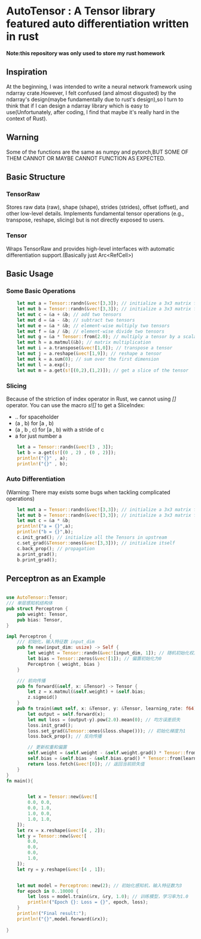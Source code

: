 # AutoTensor : A Tensor library featured auto differentiation written in rust
**Note:this repository was only used to store my rust homework**


## Inspiration
At the beginning, I was intended to write a neural network framework using ndarray crate.However, I felt confused (and almost disgusted) by the ndarray's design(maybe fundamentally due to rust's design),so I turn to think that if I can design a ndarray library which is easy to use(Unfortunately, after coding, I find that maybe it's really hard in the context of Rust).
## Warning
Some of the functions are the same as numpy and pytorch,BUT SOME OF THEM CANNOT OR MAYBE CANNOT FUNCTION AS EXPECTED.
## Basic Structure
### TensorRaw
Stores raw data (raw), shape (shape), strides (strides), offset (offset), and other low-level details.
Implements fundamental tensor operations (e.g., transpose, reshape, slicing) but is not directly exposed to users.
### Tensor
Wraps TensorRaw and provides high-level interfaces with automatic differentiation support.(Basically just Arc<RefCell<Tensor>>)
## Basic Usage
### Some Basic Operations
``` rust
    let mut a = Tensor::randn(&vec![3,3]); // initialize a 3x3 matrix from normal distribution
    let mut b = Tensor::randn(&vec![3,3]); // initialize a 3x3 matrix from normal distribution
    let mut c = &a + &b; // add two tensors
    let mut d = &a - &b; // subtract two tensors
    let mut e = &a * &b; // element-wise multiply two tensors
    let mut f = &a / &b; // element-wise divide two tensors
    let mut g = &a * Tensor::from(2.0); // multiply a tensor by a scalar
    let mut h = a.matmul(&b); // matrix multiplication
    let mut i = a.transpose(&vec![1,0]); // transpose a tensor
    let mut j = a.reshape(&vec![1,9]); // reshape a tensor
    let mut k = a.sum(0); // sum over the first dimension
    let mut l = a.exp();
    let mut m = a.get(s![(0,2),(1,2)]); // get a slice of the tensor
```

### Slicing
Because of the striction of index operator in Rust, we cannot using *[]* operator.
You can use the macro *s![]* to get a SliceIndex:
- .. for spaceholder
- (a , b) for [a , b)
- (a , b , c) for [a , b) with a stride of c
- a for just number a
```rust
    let a = Tensor::randn(&vec![3 , 3]);
    let b = a.get(s![(0 , 2) , (0 , 2)]);
    println!("{}" , a);
    println!("{}" , b);
```
### Auto Differentiation
(Warning: There may exists some bugs when tackling complicated operations)
``` rust
    let mut a = Tensor::randn(&vec![3,3]); // initialize a 3x3 matrix from normal distribution
    let mut b = Tensor::randn(&vec![3,3]); // initialize a 3x3 matrix from normal distribution
    let mut c = &a * &b;
    println!("a = {}",a);
    println!("b = {}",b);
    c.init_grad(); // initialize all the Tensors in upstream
    c.set_grad(&Tensor::ones(&vec![3,3])); // initialize itself
    c.back_prop(); // propagation
    a.print_grad();
    b.print_grad();
```

## Perceptron as an Example

```rust

use AutoTensor::Tensor;
/// 单层感知机结构体
pub struct Perceptron {
    pub weight: Tensor,
    pub bias: Tensor,
}

impl Perceptron {
    /// 初始化，输入特征数 input_dim
    pub fn new(input_dim: usize) -> Self {
        let weight = Tensor::randn(&vec![input_dim, 1]); // 随机初始化权重
        let bias = Tensor::zeros(&vec![1]); // 偏置初始化为0
        Perceptron { weight, bias }
    }

    /// 前向传播
    pub fn forward(&self, x: &Tensor) -> Tensor {
        let z = x.matmul(&self.weight) + &self.bias;
        z.sigmoid()
    }
    pub fn train(&mut self, x: &Tensor, y: &Tensor, learning_rate: f64) -> f64{
        let output = self.forward(x);
        let mut loss = (output-y).pow(2.0).mean(0); // 均方误差损失
        loss.init_grad();
        loss.set_grad(&Tensor::ones(&loss.shape())); // 初始化梯度为1
        loss.back_prop(); // 反向传播

        // 更新权重和偏置
        self.weight = &self.weight - &self.weight.grad() * Tensor::from(learning_rate);
        self.bias = &self.bias - &self.bias.grad() * Tensor::from(learning_rate);
        return loss.fetch(&vec![0]); // 返回当前损失值
    }
}
fn main(){


        let x = Tensor::new(&vec![
        0.0, 0.0,
        0.0, 1.0,
        1.0, 0.0,
        1.0, 1.0,
    ]);
    let rx = x.reshape(&vec![4 , 2]);
    let y = Tensor::new(&vec![
        0.0,
        0.0,
        0.0,
        1.0,
    ]);
    let ry = y.reshape(&vec![4 , 1]);


    let mut model = Perceptron::new(2); // 初始化感知机，输入特征数为3
    for epoch in 0..10000 {
        let loss = model.train(&rx, &ry, 1.0); // 训练模型，学习率为1.0
        println!("Epoch {}: Loss = {}", epoch, loss);
    }
    println!("Final result:");
    println!("{}",model.forward(&rx));
    
}
```